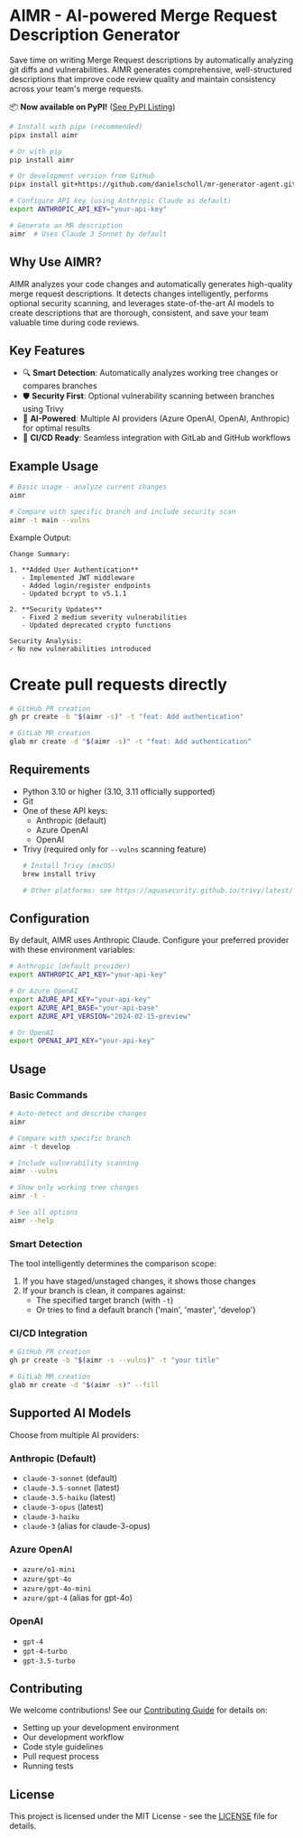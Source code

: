# AIMR - AI-powered Merge Request Description Generator

Save time on writing Merge Request descriptions by automatically analyzing git diffs and vulnerabilities. AIMR generates comprehensive, well-structured descriptions that improve code review quality and maintain consistency across your team's merge requests.

📦 **Now available on PyPI!** ([See PyPI Listing](https://pypi.org/project/aimr/))

```bash
# Install with pipx (recommended)
pipx install aimr

# Or with pip
pip install aimr

# Or development version from GitHub
pipx install git+https://github.com/danielscholl/mr-generator-agent.git

# Configure API key (using Anthropic Claude as default)
export ANTHROPIC_API_KEY="your-api-key"

# Generate an MR description
aimr  # Uses Claude 3 Sonnet by default
```

## Why Use AIMR?

AIMR analyzes your code changes and automatically generates high-quality merge request descriptions. It detects changes intelligently, performs optional security scanning, and leverages state-of-the-art AI models to create descriptions that are thorough, consistent, and save your team valuable time during code reviews.

## Key Features

- 🔍 **Smart Detection**: Automatically analyzes working tree changes or compares branches
- 🛡️ **Security First**: Optional vulnerability scanning between branches using Trivy
- 🤖 **AI-Powered**: Multiple AI providers (Azure OpenAI, OpenAI, Anthropic) for optimal results
- 🔄 **CI/CD Ready**: Seamless integration with GitLab and GitHub workflows

## Example Usage

```bash
# Basic usage - analyze current changes
aimr

# Compare with specific branch and include security scan
aimr -t main --vulns
```

Example Output:
```
Change Summary:

1. **Added User Authentication**
   - Implemented JWT middleware
   - Added login/register endpoints
   - Updated bcrypt to v5.1.1

2. **Security Updates**
   - Fixed 2 medium severity vulnerabilities
   - Updated deprecated crypto functions

Security Analysis:
✓ No new vulnerabilities introduced
```

# Create pull requests directly
```bash
# GitHub PR creation
gh pr create -b "$(aimr -s)" -t "feat: Add authentication"

# GitLab MR creation
glab mr create -d "$(aimr -s)" -t "feat: Add authentication"
```

## Requirements

- Python 3.10 or higher (3.10, 3.11 officially supported)
- Git
- One of these API keys:
  - Anthropic (default)
  - Azure OpenAI
  - OpenAI
- Trivy (required only for `--vulns` scanning feature)
  ```bash
  # Install Trivy (macOS)
  brew install trivy
  
  # Other platforms: see https://aquasecurity.github.io/trivy/latest/getting-started/installation/
  ```

## Configuration

By default, AIMR uses Anthropic Claude. Configure your preferred provider with these environment variables:

```bash
# Anthropic (default provider)
export ANTHROPIC_API_KEY="your-api-key"

# Or Azure OpenAI
export AZURE_API_KEY="your-api-key"
export AZURE_API_BASE="your-api-base"
export AZURE_API_VERSION="2024-02-15-preview"

# Or OpenAI
export OPENAI_API_KEY="your-api-key"
```

## Usage

### Basic Commands
```bash
# Auto-detect and describe changes
aimr

# Compare with specific branch
aimr -t develop

# Include vulnerability scanning
aimr --vulns

# Show only working tree changes
aimr -t -

# See all options
aimr --help
```

### Smart Detection
The tool intelligently determines the comparison scope:
1. If you have staged/unstaged changes, it shows those changes
2. If your branch is clean, it compares against:
   - The specified target branch (with `-t`)
   - Or tries to find a default branch ('main', 'master', 'develop')

### CI/CD Integration
```bash
# GitHub PR creation
gh pr create -b "$(aimr -s --vulns)" -t "your title"

# GitLab MR creation
glab mr create -d "$(aimr -s)" --fill
```

## Supported AI Models

Choose from multiple AI providers:

### Anthropic (Default)
- `claude-3-sonnet` (default)
- `claude-3.5-sonnet` (latest)
- `claude-3.5-haiku` (latest)
- `claude-3-opus` (latest)
- `claude-3-haiku`
- `claude-3` (alias for claude-3-opus)

### Azure OpenAI
- `azure/o1-mini`
- `azure/gpt-4o`
- `azure/gpt-4o-mini`
- `azure/gpt-4` (alias for gpt-4o)

### OpenAI
- `gpt-4`
- `gpt-4-turbo`
- `gpt-3.5-turbo`

## Contributing

We welcome contributions! See our [Contributing Guide](CONTRIBUTING.md) for details on:
- Setting up your development environment
- Our development workflow
- Code style guidelines
- Pull request process
- Running tests

## License

This project is licensed under the MIT License - see the [LICENSE](LICENSE) file for details.